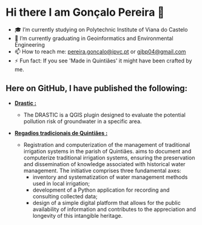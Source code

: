 # Hi there I am Gonçalo Pereira 👋

- 🎓 I’m currently studying on Polytechnic Institute of Viana do Castelo
- 🔭 I’m currently graduating in Geoinformatics and Environmental Engineering
- 📫 How to reach me: pereira.goncalo@ipvc.pt or gjbp04@gmail.com
- ⚡ Fun fact: If you see 'Made in Quintiães' it might have been crafted by me.

## Here on GitHub, I have published the following:
- [**Drastic :**](https://github.com/pereira-barbosa-goncalo/Drastic)
  - The DRASTIC is a QGIS plugin designed to evaluate the potential pollution risk of groundwater in a specific area.

- [**Regadios tradicionais de Quintiães :**](https://github.com/pereira-barbosa-goncalo/Regadios-tradicionais-Quintiaes)
  - Registration and computerization of the management of traditional irrigation systems in the parish of Quintiães. aims to document and computerize traditional irrigation systems, ensuring the preservation and dissemination of knowledge associated with historical water management. The initiative comprises three fundamental axes:
    - inventory and systematization of water management methods used in local irrigation;
    - development of a Python application for recording and consulting collected data;
    - design of a simple digital platform that allows for the public availability of information and contributes to the appreciation and longevity of this intangible heritage.

<!--
## 📊 GitHub Stats

![Gonçalo Pereira's GitHub stats](https://github-readme-stats.vercel.app/api?username=pereira-barbosa-goncalo&show_icons=true&theme=tokyonight) ![Top Langs](https://github-readme-stats.vercel.app/api/top-langs/?username=pereira-barbosa-goncalo&layout=compact&theme=tokyonight)

![GitHub Snake Animation](https://github.com/pereira-barbosa-goncalo/pereira-barbosa-goncalo/blob/output/github-contribution-grid-snake.svg)
![Metrics](https://metrics.lecoq.io/pereira-barbosa-goncalo?template=classic&languages=1&isocalendar=1&followup=1&theme=tokyonight)-->
